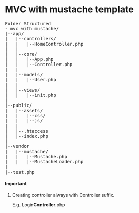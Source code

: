 <h1>MVC with mustache template</h1>

<pre>
Folder Structured
- mvc with mustache/
|--app/
|	|--controllers/
|	|	|--HomeController.php
|	|
|	|--core/
| 	|	|--App.php
|	| 	|--Controller.php
|	|
|	|--models/
|	|	|--User.php
|	|
|	|--views/
|	|	|--init.php
|
|--public/
|	|--assets/
|	|	|--css/
|	|	|--js/
|	|
|	|--.htaccess
|	|--index.php
|
|--vendor
|	|--mustache/
|	|	|--Mustache.php
|	|	|--MustacheLoader.php
|
|--test.php
</pre>

<h4>Important</h4>
<ol>
	<li>
		Creating controller always with Controller suffix.
		<p>E.g. Login<strong>Controller</strong>.php</p>
	</li>
</ol>
